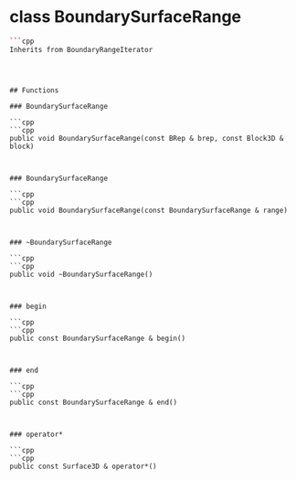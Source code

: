 # class BoundarySurfaceRange


```cpp
```cpp
Inherits from BoundaryRangeIterator
```
```



## Functions

### BoundarySurfaceRange

```cpp
```cpp
public void BoundarySurfaceRange(const BRep & brep, const Block3D & block)
```
```


### BoundarySurfaceRange

```cpp
```cpp
public void BoundarySurfaceRange(const BoundarySurfaceRange & range)
```
```


### ~BoundarySurfaceRange

```cpp
```cpp
public void ~BoundarySurfaceRange()
```
```


### begin

```cpp
```cpp
public const BoundarySurfaceRange & begin()
```
```


### end

```cpp
```cpp
public const BoundarySurfaceRange & end()
```
```


### operator*

```cpp
```cpp
public const Surface3D & operator*()
```
```




